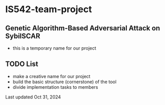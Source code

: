 # IS542-team-project

## Genetic Algorithm-Based Adversarial Attack on SybilSCAR
* this is a temporary name for our project

## TODO List
* make a creative name for our project
* build the basic structure (cornerstone) of the tool
* divide implementation tasks to members

Last updated Oct 31, 2024

